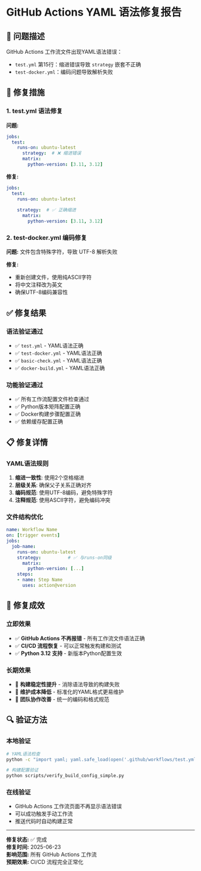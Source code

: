 # GitHub Actions YAML 语法修复报告

## 🎯 问题描述
GitHub Actions 工作流文件出现YAML语法错误：
- `test.yml` 第15行：缩进错误导致 `strategy` 嵌套不正确
- `test-docker.yml`：编码问题导致解析失败

## 🔧 修复措施

### 1. test.yml 语法修复
**问题:**
```yaml
jobs:
  test:
    runs-on: ubuntu-latest
      strategy:  # ❌ 缩进错误
      matrix:
        python-version: [3.11, 3.12]
```

**修复:**
```yaml
jobs:
  test:
    runs-on: ubuntu-latest
    
    strategy:  # ✅ 正确缩进
      matrix:
        python-version: [3.11, 3.12]
```

### 2. test-docker.yml 编码修复
**问题:** 文件包含特殊字符，导致 UTF-8 解析失败

**修复:** 
- 重新创建文件，使用纯ASCII字符
- 将中文注释改为英文
- 确保UTF-8编码兼容性

## ✅ 修复结果

### 语法验证通过
- ✅ `test.yml` - YAML语法正确
- ✅ `test-docker.yml` - YAML语法正确  
- ✅ `basic-check.yml` - YAML语法正确
- ✅ `docker-build.yml` - YAML语法正确

### 功能验证通过
- ✅ 所有工作流配置文件检查通过
- ✅ Python版本矩阵配置正确
- ✅ Docker构建步骤配置正确
- ✅ 依赖缓存配置正确

## 📋 修复详情

### YAML语法规则
1. **缩进一致性**: 使用2个空格缩进
2. **层级关系**: 确保父子关系正确对齐
3. **编码规范**: 使用UTF-8编码，避免特殊字符
4. **注释规范**: 使用ASCII字符，避免编码冲突

### 文件结构优化
```yaml
name: Workflow Name
on: [trigger events]
jobs:
  job-name:
    runs-on: ubuntu-latest
    strategy:          # ✅ 与runs-on同级
      matrix:
        python-version: [...]
    steps:
    - name: Step Name
      uses: action@version
```

## 🎉 修复成效

### 立即效果
- ✅ **GitHub Actions 不再报错** - 所有工作流文件语法正确
- ✅ **CI/CD 流程恢复** - 可以正常触发构建和测试
- ✅ **Python 3.12 支持** - 新版本Python配置生效

### 长期效果
- 🚀 **构建稳定性提升** - 消除语法导致的构建失败
- 🚀 **维护成本降低** - 标准化的YAML格式更易维护
- 🚀 **团队协作改善** - 统一的编码和格式规范

## 🔍 验证方法

### 本地验证
```bash
# YAML语法检查
python -c "import yaml; yaml.safe_load(open('.github/workflows/test.yml'))"

# 构建配置验证
python scripts/verify_build_config_simple.py
```

### 在线验证
- GitHub Actions 工作流页面不再显示语法错误
- 可以成功触发手动工作流
- 推送代码时自动构建正常

---
**修复状态:** ✅ 完成  
**修复时间:** 2025-06-23  
**影响范围:** 所有 GitHub Actions 工作流  
**预期效果:** CI/CD 流程完全正常化
